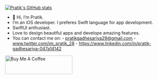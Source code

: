 
[![Pratik's GitHub stats](https://github-readme-stats.vercel.app/api?username=pratikg29&show_icons=true&theme=onedark)](https://github.com/anuraghazra/github-readme-stats)

- 👋 Hi, I’m Pratik.
- I’m an iOS developer. I preferes Swift language for app development.
- SwiftUI anthusiast.
- Love to design beautiful apps and develope amazing features.
- You can contact me on:
      - pratikgadhesariya29@gmail.com
      - www.twitter.com/im_pratik_28
      - https://www.linkedin.com/in/pratik-gadhesariya-047a14142

<a href="https://www.buymeacoffee.com/pratik28" target="_blank"><img src="https://cdn.buymeacoffee.com/buttons/v2/default-yellow.png" alt="Buy Me A Coffee" style="height: 60px !important;width: 217px !important;" ></a>
